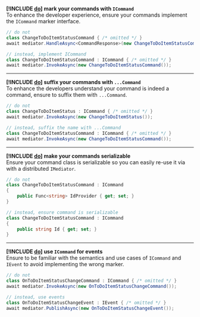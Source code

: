 **[!INCLUDE [do](../../Fragments/do-inline-header.md)] mark your commands with `ICommand`** \
To enhance the developer experience, ensure your commands implement the `ICommand` marker interface.

```csharp
// do not
class ChangeToDoItemStatusCommand { /* omitted */ }
await mediator.HandleAsync<CommandResponse>(new ChangeToDoItemStatusCommand());

// instead, implement ICommand
class ChangeToDoItemStatusCommand : ICommand { /* omitted */ }
await mediator.InvokeAsync(new ChangeToDoItemStatusCommand());
```

***

**[!INCLUDE [do](../../Fragments/do-inline-header.md)] suffix your commands with `...Command`** \
To enhance the developers understand your command is indeed a command, ensure to suffix them with `...Command`.

```csharp
// do not
class ChangeToDoItemStatus : ICommand { /* omitted */ }
await mediator.InvokeAsync(new ChangeToDoItemStatus());

// instead, suffix the name with ...Command
class ChangeToDoItemStatusCommand : ICommand { /* omitted */ }
await mediator.InvokeAsync(new ChangeToDoItemStatusCommand());
```

***

**[!INCLUDE [do](../../Fragments/do-inline-header.md)] make your commands serializable** \
Ensure your command class is serializable so you can easily re-use it via with a distributed `IMediator`.

```csharp
// do not
class ChangeToDoItemStatusCommand : ICommand
{
	public Func<string> IdProvider { get; set; }
}

// instead, ensure command is serializable
class ChangeToDoItemStatusCommand : ICommand 
{
	public string Id { get; set; }
}
```

***

**[!INCLUDE [do](../../Fragments/dont-inline-header.md)]  use `ICommand` for events** \
Ensure to be familiar with the semantics and use cases of `ICommand` and `IEvent` to avoid implementing the wrong marker.

```csharp
// do not
class OnToDoItemStatusChangeCommand : ICommand { /* omitted */ }
await mediator.InvokeAsync(new OnToDoItemStatusChangeCommand());

// instead, use events
class OnToDoItemStatusChangeEvent : IEvent { /* omitted */ }
await mediator.PublishAsync(new OnToDoItemStatusChangeEvent());
```